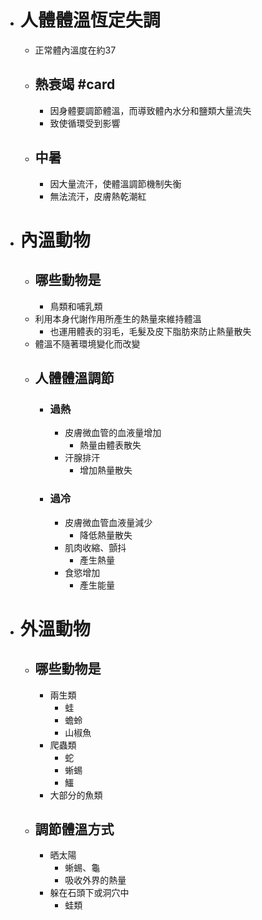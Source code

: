 - # 人體體溫恆定失調
	- 正常體內溫度在約37
	- ## 熱衰竭 #card
		- 因身體要調節體溫，而導致體內水分和鹽類大量流失
		- 致使循環受到影響
	- ## 中暑
		- 因大量流汗，使體溫調節機制失衡
		- 無法流汗，皮膚熱乾潮紅
- # 內溫動物
	- ## 哪些動物是
		- 鳥類和哺乳類
	- 利用本身代謝作用所產生的熱量來維持體溫
		- 也運用體表的羽毛，毛髮及皮下脂肪來防止熱量散失
	- 體溫不隨著環境變化而改變
	- ## 人體體溫調節
		- ### 過熱
			- 皮膚微血管的血液量增加
				- 熱量由體表散失
			- 汗腺排汗
				- 增加熱量散失
		- ### 過冷
			- 皮膚微血管血液量減少
				- 降低熱量散失
			- 肌肉收縮、顫抖
				- 產生熱量
			- 食慾增加
				- 產生能量
- # 外溫動物
	- ## 哪些動物是
		- 兩生類
			- 蛙
			- 蟾蛉
			- 山椒魚
		- 爬蟲類
			- 蛇
			- 蜥蜴
			- 鱷
		- 大部分的魚類
	- ## 調節體溫方式
		- 晒太陽
			- 蜥蜴、龜
			- 吸收外界的熱量
		- 躲在石頭下或洞穴中
			- 蛙類